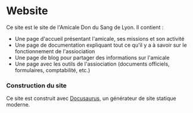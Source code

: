 # Website

Ce site est le site de l'Amicale Don du Sang de Lyon.
Il contient :
- Une page d'accueil présentant l'amicale, ses missions et son activité
- Une page de documentation expliquant tout ce qu'il y a à savoir sur le fonctionnement de l'assiociation
- Une page de blog pour partager des informations sur l'amicale
- Une page avec les outils de l'assiociation (documents officiels, formulaires, comptabilité, etc.)


### Construction du site

Ce site est construit avec [Docusaurus](https://docusaurus.io/), un générateur de site statique moderne.
